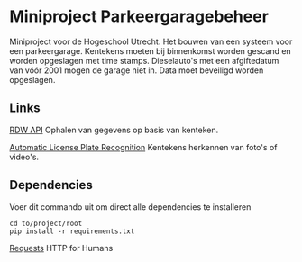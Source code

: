 Miniproject Parkeergaragebeheer
===============================

Miniproject voor de Hogeschool Utrecht. Het bouwen van een systeem voor een parkeergarage.
Kentekens moeten bij binnenkomst worden gescand en worden opgeslagen met time stamps. Dieselauto's met een afgiftedatum van vóór 2001 mogen de garage niet in.
Data moet beveiligd worden opgeslagen.

Links
-----

[RDW API](https://overheid.io) Ophalen van gegevens op basis van kenteken.

[Automatic License Plate Recognition](https://openalpr.com) Kentekens herkennen van foto's of video's.

Dependencies
------------

Voer dit commando uit om direct alle dependencies te installeren

```
cd to/project/root
pip install -r requirements.txt
```

[Requests](http://docs.python-requests.org/en/master/) HTTP for Humans